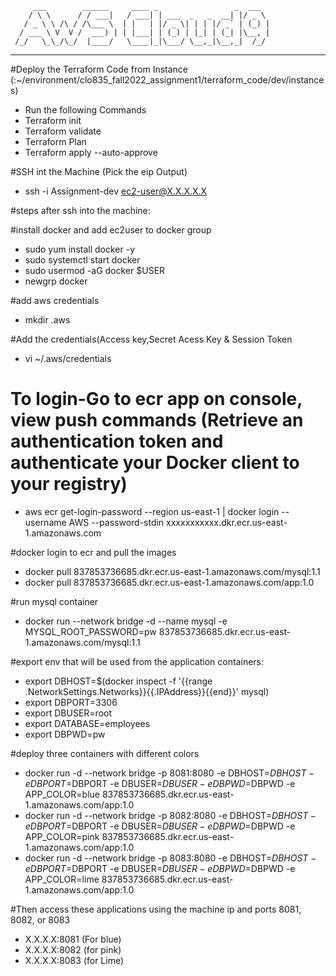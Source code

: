          ___        ______     ____ _                 _  ___  
        / \ \      / / ___|   / ___| | ___  _   _  __| |/ _ \ 
       / _ \ \ /\ / /\___ \  | |   | |/ _ \| | | |/ _` | (_) |
      / ___ \ V  V /  ___) | | |___| | (_) | |_| | (_| |\__, |
     /_/   \_\_/\_/  |____/   \____|_|\___/ \__,_|\__,_|  /_/ 
 ----------------------------------------------------------------- 

#Deploy the Terraform Code from Instance (:~/environment/clo835_fall2022_assignment1/terraform_code/dev/instances)
 - Run the following Commands
 - Terraform init
 - Terraform validate
 - Terraform Plan
 - Terraform apply --auto-approve

#SSH int the Machine (Pick the eip Output)
 - ssh -i Assignment-dev ec2-user@X.X.X.X.X 


#steps after ssh into the machine:

#install docker and add ec2user to docker group
- sudo yum install docker -y
- sudo systemctl start docker
- sudo usermod -aG docker $USER
- newgrp docker


#add aws credentials 
- mkdir .aws

#Add the credentials(Access key,Secret Acess Key & Session Token
- vi ~/.aws/credentials 

# To login-Go to ecr app on console, view push commands (Retrieve an authentication token and authenticate your Docker client to your registry)
- aws ecr get-login-password --region us-east-1 | docker login --username AWS --password-stdin xxxxxxxxxxx.dkr.ecr.us-east-1.amazonaws.com

#docker login to ecr and pull the images

- docker pull 837853736685.dkr.ecr.us-east-1.amazonaws.com/mysql:1.1
- docker pull 837853736685.dkr.ecr.us-east-1.amazonaws.com/app:1.0

#run mysql container
- docker run --network bridge -d --name mysql -e MYSQL_ROOT_PASSWORD=pw   837853736685.dkr.ecr.us-east-1.amazonaws.com/mysql:1.1

#export env that will be used from the application containers:
- export DBHOST=$(docker inspect -f '{{range .NetworkSettings.Networks}}{{.IPAddress}}{{end}}' mysql)
- export DBPORT=3306
- export DBUSER=root
- export DATABASE=employees
- export DBPWD=pw

#deploy three containers with different colors
- docker run -d --network bridge  -p 8081:8080  -e DBHOST=$DBHOST -e DBPORT=$DBPORT -e  DBUSER=$DBUSER -e DBPWD=$DBPWD -e APP_COLOR=blue 837853736685.dkr.ecr.us-east-1.amazonaws.com/app:1.0
- docker run -d --network bridge  -p 8082:8080  -e DBHOST=$DBHOST -e DBPORT=$DBPORT -e  DBUSER=$DBUSER -e DBPWD=$DBPWD -e APP_COLOR=pink 837853736685.dkr.ecr.us-east-1.amazonaws.com/app:1.0
- docker run -d --network bridge  -p 8083:8080  -e DBHOST=$DBHOST -e DBPORT=$DBPORT -e  DBUSER=$DBUSER -e DBPWD=$DBPWD -e APP_COLOR=lime 837853736685.dkr.ecr.us-east-1.amazonaws.com/app:1.0

#Then access these applications using the machine ip and ports 8081, 8082, or 8083 
- X.X.X.X:8081 (For blue)
- X.X.X.X:8082 (for pink)
- X.X.X.X:8083 (for Lime)
